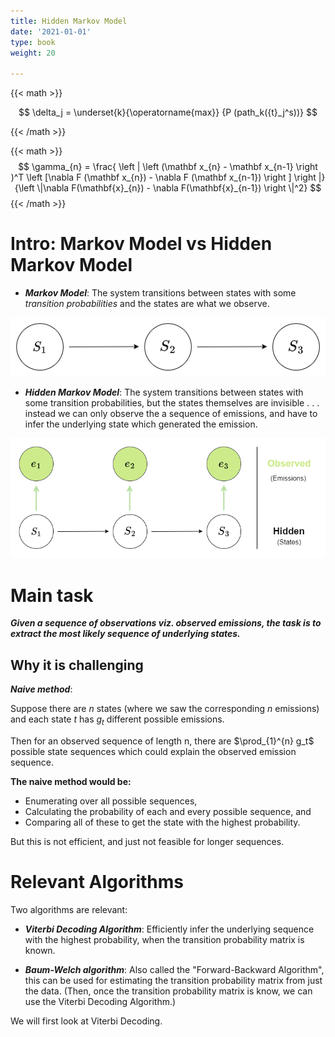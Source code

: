 ```yaml
---
title: Hidden Markov Model
date: '2021-01-01'
type: book
weight: 20

---
```

{{< math >}}

$$ \delta_j = \underset{k}{\operatorname{max}} {P (path_k({t}_j^s))} $$

{{< /math >}}

{{< math >}}
$$
\gamma_{n} = \frac{ \left | \left (\mathbf x_{n} - \mathbf x_{n-1} \right )^T \left [\nabla F (\mathbf x_{n}) - \nabla F (\mathbf x_{n-1}) \right ] \right |}{\left \|\nabla F(\mathbf{x}_{n}) - \nabla F(\mathbf{x}_{n-1}) \right \|^2}
$$
{{< /math >}}

# Intro: Markov Model vs Hidden Markov Model



* ***Markov Model***: The system transitions between states with some *transition probabilities* and the states are what we observe.

![""](hmm1.png)

* ***Hidden Markov Model***: The system transitions between states with some transition probabilities, but the states themselves are invisible . . . instead we can only observe the a sequence of emissions, and have to infer the underlying state which generated the emission.

![''](hmm2.png)

# Main task

***Given a sequence of observations viz. observed emissions, the task is to extract the most likely sequence of underlying states.***

## Why it is challenging

***Naive method***:  

Suppose there are  $n$ states (where we saw the corresponding $n$ emissions) and each state $t$ has $g_t$ different possible emissions.  

Then for an observed sequence of length n, there are $\prod_{1}^{n} g_t$ possible state sequences which could explain the observed emission sequence.  

**The naive method would be:** 

* Enumerating over all possible sequences, 
* Calculating the probability of each and every possible sequence, and 
* Comparing all of these to get the state with the highest probability.

But this is not efficient, and just not feasible for longer sequences.

# Relevant Algorithms

Two algorithms are relevant:

* ***Viterbi Decoding Algorithm***: Efficiently infer the underlying sequence with the highest probability, when the transition probability matrix is known. 

* ***Baum-Welch algorithm***: Also called the "Forward-Backward Algorithm", this can be used for estimating the transition probability matrix from just the data. (Then, once the transition probability matrix is know, we can use the Viterbi Decoding Algorithm.)

We will first look at Viterbi Decoding.

